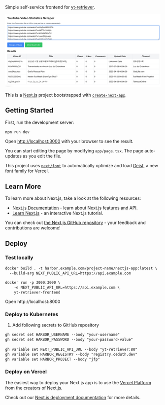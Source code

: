 Simple self-service frontend for [yt-retriever](https://github.com/ceduth/yt-retriever).

![](assets/screenshot-1.png?raw=true)


This is a [Next.js](https://nextjs.org) project bootstrapped with [`create-next-app`](https://nextjs.org/docs/app/api-reference/cli/create-next-app).

## Getting Started

First, run the development server:

```bash
npm run dev
```

Open [http://localhost:3000](http://localhost:3000) with your browser to see the result.

You can start editing the page by modifying `app/page.tsx`. The page auto-updates as you edit the file.

This project uses [`next/font`](https://nextjs.org/docs/app/building-your-application/optimizing/fonts) to automatically optimize and load [Geist](https://vercel.com/font), a new font family for Vercel.

## Learn More

To learn more about Next.js, take a look at the following resources:

- [Next.js Documentation](https://nextjs.org/docs) - learn about Next.js features and API.
- [Learn Next.js](https://nextjs.org/learn) - an interactive Next.js tutorial.

You can check out [the Next.js GitHub repository](https://github.com/vercel/next.js) - your feedback and contributions are welcome!


## Deploy


### Test locally

```shell
docker build . -t harbor.example.com/project-name/nextjs-app:latest \
  --build-arg NEXT_PUBLIC_API_URL=https://api.example.com
```

```shell
docker run -p 3000:3000 \
    -e NEXT_PUBLIC_API_URL=https://api.example.com \
    yt-retriever-frontend
```

Open http://localhost:8000 


### Deploy to Kubernetes 

1. Add following secrets to GitHub repository

```shell
gh secret set HARBOR_USERNAME --body "your-username"
gh secret set HARBOR_PASSWORD --body "your-password-value"

gh variable set NEXT_PUBLIC_API_URL --body "yt-retriever:80"
gh variable set HARBOR_REGISTRY --body "registry.ceduth.dev"
gh variable set HARBOR_PROJECT --body "jfp"
```

### Deploy on Vercel

The easiest way to deploy your Next.js app is to use the [Vercel Platform](https://vercel.com/new?utm_medium=default-template&filter=next.js&utm_source=create-next-app&utm_campaign=create-next-app-readme) from the creators of Next.js.

Check out our [Next.js deployment documentation](https://nextjs.org/docs/app/building-your-application/deploying) for more details.

